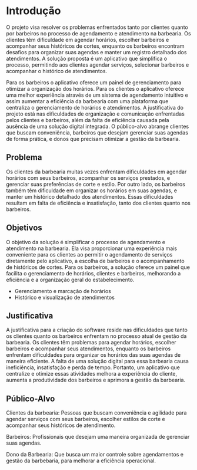 # Introdução

O projeto visa resolver os problemas enfrentados tanto por clientes quanto por barbeiros no processo de agendamento e atendimento na barbearia. Os clientes têm dificuldade em agendar horários, escolher barbeiros e acompanhar seus históricos de cortes, enquanto os barbeiros encontram desafios para organizar suas agendas e manter um registro detalhado dos atendimentos. A solução proposta é um aplicativo que simplifica o processo, permitindo aos clientes agendar serviços, selecionar barbeiros e acompanhar o histórico de atendimentos.

Para os barbeiros o aplicativo oferece um painel de gerenciamento para otimizar a organização dos horários.
Para os clientes o aplicativo oferece uma melhor experiência através de um sistema de agendamento intuitivo e assim aumentar a eficiência da barbearia com uma plataforma que centraliza o gerenciamento de horários e atendimentos.
A justificativa do projeto está nas dificuldades de organização e comunicação enfrentadas pelos clientes e barbeiros, além da falta de eficiência causada pela ausência de uma solução digital integrada. O público-alvo abrange clientes que buscam conveniência, barbeiros que desejam gerenciar suas agendas de forma prática, e donos que precisam otimizar a gestão da barbearia.

## Problema

Os clientes da barbearia muitas vezes enfrentam dificuldades em agendar horários com seus barbeiros, acompanhar os serviços prestados, e gerenciar suas preferências de corte e estilo. Por outro lado, os barbeiros também têm dificuldade em organizar os horários em suas agendas, e manter um histórico detalhado dos atendimentos. Essas dificuldades resultam em falta de eficiência e insatisfação, tanto dos clientes quanto nos barbeiros.

## Objetivos

O objetivo da solução é simplificar o processo de agendamento e atendimento na barbearia. Ela visa proporcionar uma experiência mais conveniente para os clientes ao permitir o agendamento de serviços diretamente pelo aplicativo, a escolha de barbeiros e o acompanhamento de históricos de cortes. Para os barbeiros, a solução oferece um painel que facilita o gerenciamento de horários, clientes e barbeiros, melhorando a eficiência e a organização geral do estabelecimento​.

- Gerenciamento e marcação de horários
- Histórico e visualização de atendimentos

## Justificativa

A justificativa para a criação do software reside nas dificuldades que tanto os clientes quanto os barbeiros enfrentam no processo atual de gestão da barbearia. Os clientes têm problemas para agendar horários, escolher barbeiros e acompanhar seus atendimentos, enquanto os barbeiros enfrentam dificuldades para organizar os horários das suas agendas de maneira eficiente. A falta de uma solução digital para essa barbearia causa ineficiência, insatisfação e perda de tempo. Portanto, um aplicativo que centralize e otimize essas atividades melhora a experiência do cliente, aumenta a produtividade dos barbeiros e aprimora a gestão da barbearia​.

## Público-Alvo

Clientes da barbearia: Pessoas que buscam conveniência e agilidade para agendar serviços com seus barbeiros, escolher estilos de corte e acompanhar seus históricos de atendimento.


Barbeiros: Profissionais que desejam uma maneira organizada de gerenciar suas agendas.


Dono da Barbearia: Que busca um maior controle sobre agendamentos e gestão da barbebaria, para melhorar a eficiência operacional.
